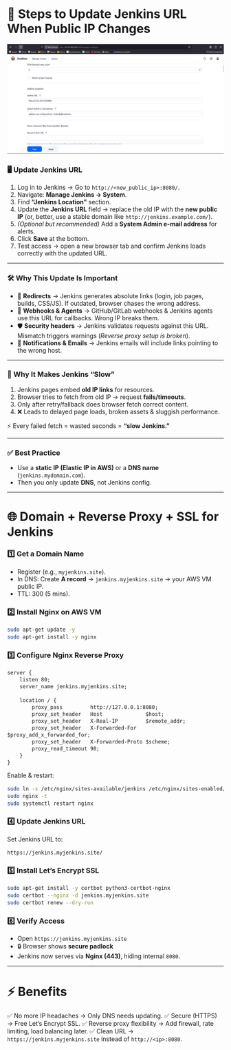 # 🔄 Steps to Update Jenkins URL When Public IP Changes

![alt text](update_jenkins_url.png)

### 🖥️ Update Jenkins URL

1. Log in to Jenkins → Go to `http://<new_public_ip>:8080/`.
2. Navigate: **Manage Jenkins → System**.
3. Find **“Jenkins Location”** section.
4. Update the **Jenkins URL** field → replace the old IP with the **new public IP** (or, better, use a stable domain like `http://jenkins.example.com/`).
5. *(Optional but recommended)* Add a **System Admin e-mail address** for alerts.
6. Click **Save** at the bottom.
7. Test access → open a new browser tab and confirm Jenkins loads correctly with the updated URL.

---

### 🛠️ Why This Update Is Important

* 🔗 **Redirects** → Jenkins generates absolute links (login, job pages, builds, CSS/JS). If outdated, browser chases the wrong address.
* 🤖 **Webhooks & Agents** → GitHub/GitLab webhooks & Jenkins agents use this URL for callbacks. Wrong IP breaks them.
* 🛡️ **Security headers** → Jenkins validates requests against this URL. Mismatch triggers warnings (*Reverse proxy setup is broken*).
* 📧 **Notifications & Emails** → Jenkins emails will include links pointing to the wrong host.

---

### 🐢 Why It Makes Jenkins “Slow”

1. Jenkins pages embed **old IP links** for resources.
2. Browser tries to fetch from old IP → request **fails/timeouts**.
3. Only after retry/fallback does browser fetch correct content.
4. ❌ Leads to delayed page loads, broken assets & sluggish performance.

⚡ Every failed fetch = wasted seconds = **“slow Jenkins.”**

---

### ✅ Best Practice

* Use a **static IP (Elastic IP in AWS)** or a **DNS name** (`jenkins.mydomain.com`).
* Then you only update **DNS**, not Jenkins config.

---

# 🌐 Domain + Reverse Proxy + SSL for Jenkins

### 1️⃣ Get a Domain Name

* Register (e.g., `myjenkins.site`).
* In DNS: Create **A record** → `jenkins.myjenkins.site` → your AWS VM public IP.
* TTL: 300 (5 mins).

### 2️⃣ Install Nginx on AWS VM

```bash
sudo apt-get update -y
sudo apt-get install -y nginx
```

### 3️⃣ Configure Nginx Reverse Proxy

```nginx
server {
    listen 80;
    server_name jenkins.myjenkins.site;

    location / {
        proxy_pass         http://127.0.0.1:8080;
        proxy_set_header   Host              $host;
        proxy_set_header   X-Real-IP         $remote_addr;
        proxy_set_header   X-Forwarded-For   $proxy_add_x_forwarded_for;
        proxy_set_header   X-Forwarded-Proto $scheme;
        proxy_read_timeout 90;
    }
}
```

Enable & restart:

```bash
sudo ln -s /etc/nginx/sites-available/jenkins /etc/nginx/sites-enabled/
sudo nginx -t
sudo systemctl restart nginx
```

### 4️⃣ Update Jenkins URL

Set Jenkins URL to:

```
https://jenkins.myjenkins.site/
```

### 5️⃣ Install Let’s Encrypt SSL

```bash
sudo apt-get install -y certbot python3-certbot-nginx
sudo certbot --nginx -d jenkins.myjenkins.site
sudo certbot renew --dry-run
```

### 6️⃣ Verify Access

* Open `https://jenkins.myjenkins.site`
* 🔒 Browser shows **secure padlock**
* Jenkins now serves via **Nginx (443)**, hiding internal `8080`.

---

# ⚡ Benefits

✅ No more IP headaches → Only DNS needs updating.
✅ Secure (HTTPS) → Free Let’s Encrypt SSL.
✅ Reverse proxy flexibility → Add firewall, rate limiting, load balancing later.
✅ Clean URL → `https://jenkins.myjenkins.site` instead of `http://<ip>:8080`.
